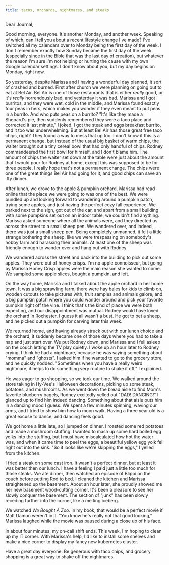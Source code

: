 ```yaml
---
title: tacos, orchards, nightmares, and steaks
---
```


Dear Journal,

Good morning, everyone. It's another Monday, and another week. Speaking
of which, can I tell you about a recent lifestyle change I've made? I've
switched all my calendars over to Monday being the first day of the
week. I don't remember exactly how Sunday became the first day of the
week (especially since in the Bible that was the last day of creation),
but whatever the reason I'm sure I'm not helping or hurting the cause
with my own Google calendar settings. I don't know about you, but my day
begins on Monday, right now.

So yesterday, despite Marissa and I having a wonderful day planned, it
sort of crashed and burned. First after church we were planning on going
out to eat at Bel Air. Bel Air is one of those restaurants that is
either *really* good, or it's *really* horrendously bad, and yesterday
it was bad. Marissa and I got burritos, and they were wet, cold in the
middle, and Marissa found exactly four peas in hers, which makes you
wonder if they even meant to put peas in a burrito. And who puts peas on
a burrito? "It's like they made a Shepard's pie, then suddenly
remembered they were a taco place and corrected it last minute," I
joked. I got the steak and eggs breakfast burrito, and it too was
underwhelming. But at least Bel Air has those great free taco chips,
right? They found a way to mess that up too. I don't know if this is a
permanent change, but instead of the usual big basket of warm chips, the
waiter brought out a tiny cereal bowl that had only handful of chips.
Rodney commandeered the first bowl for himself, and I don't blame him.
The amount of chips the waiter set down at the table were just about the
amount that I would pour for Rodney at home, except this was supposed to
be for three people. I really hope that's not a permanent change. The
chips were one of the great things Bel Air had going for it, and good
chips can save an iffy dinner.

After lunch, we drove to the apple & pumpkin orchard. Marissa had read
online that the place we were going to was one of the best. We were
bundled up and looking forward to wandering around a pumpkin patch,
trying some apples, and just having the perfect cozy fall experience. We
parked next to the sign, got out of the car, and apart from a small
building with some pumpkins set out on an indoor table, we couldn't find
anything. Marissa asked someone where all the animals were, and they
directed us across the street to a small sheep pen. We wandered over,
and indeed, there was just a small sheep pen. Being completely unmanned,
it felt a little strange bothering the sheep, like we were trespassing
on somebody's hobby farm and harassing their animals. At least one of
the sheep was friendly enough to wander over and hang out with Rodney.

We wandered across the street and back into the building to pick out
some apples. They were out of honey crisps. I'm no apple connoisseur,
but going by Marissa Honey Crisp apples were the main reason she wanted
to come. We sampled some apple slices, bought a pumpkin, and left.

On the way home, Marissa and I talked about the apple orchard in her
home town. It was a big sprawling farm, there were hay bales for kids to
climb on, wooden cutouts to take pictures with, fruit samples and
animals galore, and a big pumpkin patch where you could wander around
and pick your favorite pumpkin right off the vine. I think that's the
kind of place we were both expecting, and our disappointment was mutual.
Rodney would have loved the orchard in Rochester. I guess it all wasn't
a bust. He got to pet a sheep, and he picked out a pumpkin for carving
later this week.

We returned home, and having already struck out with our lunch choice
and the orchard, it suddenly became one of those days where you had to
take a nap and just start over. We put Rodney down, and Marissa and I
fell asleep on the couch letting the TV play quietly. I woke up an hour
later to Rodney crying. I think he had a nightmare, because he was
saying something about "momma" and "ghosts". I asked him if he wanted to
go to the grocery store, and he quickly nodded. "Sometimes when you have
a really weird nightmare, it helps to do something very routine to shake
it off," I explained.

He was eager to go shopping, so we took our time. We walked around the
store taking in Hy-Vee's Halloween decorations, picking up some steak,
potatoes, and mushrooms. As we went down the bread aisle to find Mom's
favorite blueberry bagels, Rodney excitedly yelled out "DAD! DANCING!" I
glanced up to find him indeed dancing. Something about that aisle puts
him in a dancing mood I guess. We spent a few minutes spinning, waving
our arms, and I tried to show him how to moon walk. Having a three year
old is a great excuse to dance, and dancing feels good.

We got home a little late, so I jumped on dinner. I roasted some red
potatoes and made a mushroom stuffing. I wanted to mash up some hard
boiled egg yolks into the stuffing, but I must have miscalculated how
hot the water was, and when it came time to peel the eggs, a beautiful
yellow egg yolk fell right out into the sink. "So it looks like we're
skipping the eggs," I yelled from the kitchen.

I fried a steak on some cast iron. It wasn't a perfect dinner, but at
least it was better then our lunch. I have a feeling I paid just a
little too much for those steaks. We ate dinner, then watched an episode
of Blippi on the couch before putting Rod to bed. I cleaned the kitchen
and Marissa straightened up the basement. About an hour later, she
proudly showed me her new basement wood-cutting corner. It's been a
pleasure to see her slowly conquer the basement. The section of "junk"
has been slowly receding further into the corner, like a melting
iceberg.

We watched *We Bought A Zoo*. In my book, that would be a perfect movie
if Matt Damon weren't in it. "You know he's really not that good
looking," Marissa laughed while the movie was paused during a close up
of his face.

In about four minutes, my on-call shift ends. This week, I'm hoping to
clean up my IT corner. With Marissa's help, I'd like to install some
shelves and make a nice corner to display my fancy new kubernetes
cluster.

Have a great day everyone. Be generous with taco chips, and grocery
shopping is a great way to shake off the nightmares.

